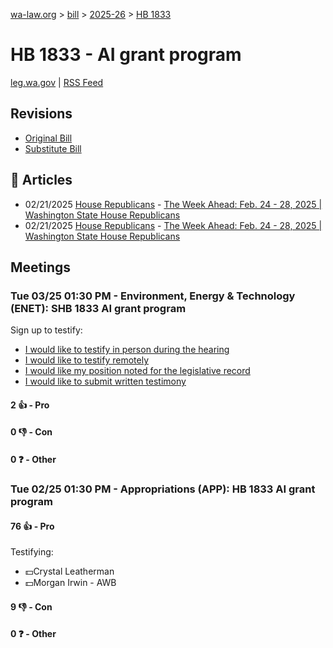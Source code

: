 [wa-law.org](/) > [bill](/bill/) > [2025-26](/bill/2025-26/) > [HB 1833](/bill/2025-26/hb/1833/)

# HB 1833 - AI grant program
[leg.wa.gov](https://app.leg.wa.gov/billsummary?BillNumber=1833&Year=2025&Initiative=false) | [RSS Feed](./rss.xml)

## Revisions
* [Original Bill](1/)
* [Substitute Bill](S/)

## 📰 Articles
* 02/21/2025 [House Republicans](/org/house_republicans/) - [The Week Ahead: Feb. 24 - 28, 2025 | Washington State House Republicans](http://houserepublicans.wa.gov/week/the-week-ahead-feb-24-28-2025/#:~:text=HB%201833)
* 02/21/2025 [House Republicans](/org/house_republicans/) - [The Week Ahead: Feb. 24 - 28, 2025 | Washington State House Republicans](https://houserepublicans.wa.gov/week/the-week-ahead-feb-24-28-2025/#:~:text=HB%201833)

## Meetings
### Tue 03/25 01:30 PM - Environment, Energy & Technology (ENET): SHB 1833 AI grant program
Sign up to testify:
* [I would like to testify in person during the hearing](https://app.leg.wa.gov/csi/Testifier/Add?chamber=House&mId=33124&aId=166087&caId=26625&tId=1)
* [I would like to testify remotely](https://app.leg.wa.gov/csi/Testifier/Add?chamber=House&mId=33124&aId=166087&caId=26625&tId=2)
* [I would like my position noted for the legislative record](https://app.leg.wa.gov/csi/Testifier/Add?chamber=House&mId=33124&aId=166087&caId=26625&tId=3)
* [I would like to submit written testimony](https://app.leg.wa.gov/csi/Testifier/Add?chamber=House&mId=33124&aId=166087&caId=26625&tId=4)

#### 2 👍 - Pro

#### 0 👎 - Con

#### 0 ❓ - Other

### Tue 02/25 01:30 PM - Appropriations (APP): HB 1833 AI grant program
#### 76 👍 - Pro
Testifying:
* 💵Crystal Leatherman
* 💵Morgan Irwin - AWB

#### 9 👎 - Con

#### 0 ❓ - Other
